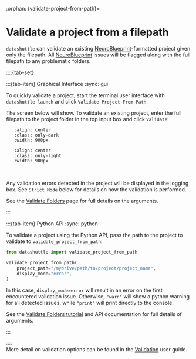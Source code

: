 :orphan:
(validate-project-from-path)=

# Validate a project from a filepath

``datashuttle`` can validate an existing
[NeuroBlueprint](https://neuroblueprint.neuroinformatics.dev/latest/index.html)-formatted project given only the filepath.
All [NeuroBlueprint](https://neuroblueprint.neuroinformatics.dev/latest/index.html) issues will be flagged along with the full filepath
to any problematic folders.

::::{tab-set}

:::{tab-item} Graphical Interface
:sync: gui

To quickly validate a project, start the terminal user interface with
``datashuttle launch`` and click ``Validate Project From Path``.

The screen below will show. To validate an existing project,
enter the full filepath to the project folder in the top input box
and click ``Validate``:

```{image} /_static/screenshots/how-to-quick-validate-project-dark.png
   :align: center
   :class: only-dark
   :width: 900px
```
```{image} /_static/screenshots/how-to-quick-validate-project-light.png
   :align: center
   :class: only-light
   :width: 900px
```
<br>

Any validation errors detected in the project will be displayed in the logging box.
See ``Strict Mode`` below for details on how the validation is performed.

See the [Validate Folders](tutorial-validation) page for full
details on the arguments.

:::

:::{tab-item} Python API
:sync: python

To validate a project using the Python API, pass the path
to the project to validate to ``validate_project_from_path``:

```python
from datashuttle import validate_project_from_path

validate_project_from_path(
    project_path="/mydrive/path/to/project/project_name",
    display_mode="error",
)

```

In this case, `display_mode=error` will result in an error on the first encountered validation issue.
Otherwise, `"warn"` will show a python warning for all detected issues, while `"print"` will print directly to the console.

See the [Validate Folders tutorial](tutorial-validation) and [](datashuttle.validate_project_from_path())
API documentation  for full details of arguments.

:::

::::
\
More detail on validation options can be found in the [Validation](tutorial-validation) user guide.
